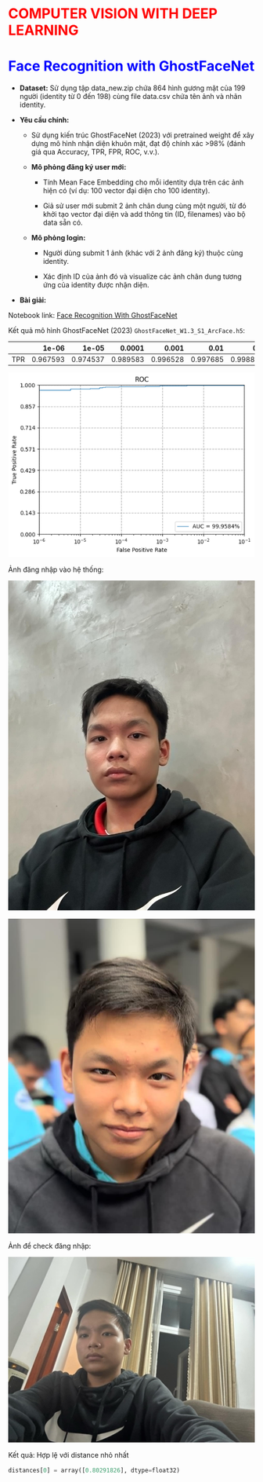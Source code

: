 # <font color='red'>COMPUTER VISION WITH DEEP LEARNING</font>

# <font color='blue'>Face Recognition with GhostFaceNet</font>

- **Dataset:** Sử dụng tập data_new.zip chứa 864 hình gương mặt của 199 người (identity từ 0 đến 198) cùng file data.csv chứa tên ảnh và nhãn identity.

- **Yêu cầu chính:**
  
  - Sử dụng kiến trúc GhostFaceNet (2023) với pretrained weight để xây dựng mô hình nhận diện khuôn mặt, đạt độ chính xác >98% (đánh giá qua Accuracy, TPR, FPR, ROC, v.v.).
  
  - **Mô phỏng đăng ký user mới:**
    
    - Tính Mean Face Embedding cho mỗi identity dựa trên các ảnh hiện có (ví dụ: 100 vector đại diện cho 100 identity).
    
    - Giả sử user mới submit 2 ảnh chân dung cùng một người, từ đó khởi tạo vector đại diện và add thông tin (ID, filenames) vào bộ data sẵn có.
  
  - **Mô phỏng login:**
    
    - Người dùng submit 1 ảnh (khác với 2 ảnh đăng ký) thuộc cùng identity.
    
    - Xác định ID của ảnh đó và visualize các ảnh chân dung tương ứng của identity được nhận diện.

- **Bài giải:**

Notebook link: [Face Recognition With GhostFaceNet](https://colab.research.google.com/drive/1FSOmuh382_pZpMdwLrdKVBxFyeY3948p?usp=sharing)

Kết quả mô hình GhostFaceNet (2023) `GhostFaceNet_W1.3_S1_ArcFace.h5`:

|     | 1e-06    | 1e-05    | 0.0001   | 0.001    | 0.01     | 0.1      |
|:--- | --------:| --------:| --------:| --------:| --------:| --------:|
| TPR | 0.967593 | 0.974537 | 0.989583 | 0.996528 | 0.997685 | 0.998843 |

![Model Evaluation](https://github.com/BinhPhamTieSinger/Deep_Learning_Beginner/blob/main/Q4/Images/Evaluation.png?raw=true)

Ảnh đăng nhập vào hệ thống:

![Portrait_1](https://github.com/BinhPhamTieSinger/Deep_Learning_Beginner/blob/main/Q4/Images/Portrait_1.jpg?raw=true)

![Portrait_2](https://github.com/BinhPhamTieSinger/Deep_Learning_Beginner/blob/main/Q4/Images/portrait_2.jpeg?raw=true)

Ảnh để check đăng nhập:

![Portrait_3](https://github.com/BinhPhamTieSinger/Deep_Learning_Beginner/blob/main/Q4/Images/portrait_3.jpeg?raw=true)

Kết quả: Hợp lệ với distance nhỏ nhất

```python
distances[0] = array([0.80291826], dtype=float32)
```
